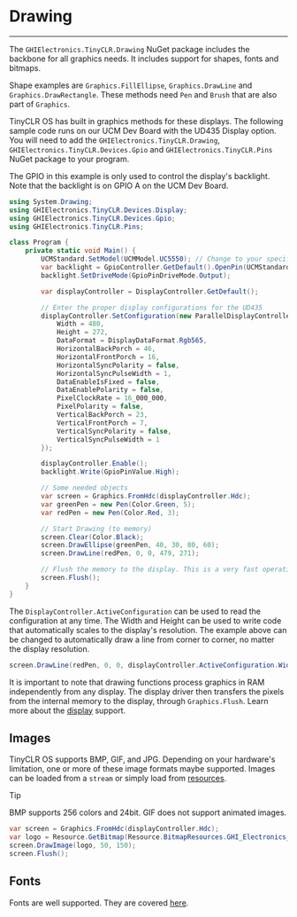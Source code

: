 # Drawing
---
The `GHIElectronics.TinyCLR.Drawing` NuGet package includes the backbone for all graphics needs. It includes support for shapes, fonts and bitmaps.

Shape examples are `Graphics.FillEllipse`, `Graphics.DrawLine` and `Graphics.DrawRectangle`. These methods need `Pen` and `Brush` that are also part of `Graphics`.

TinyCLR OS has built in graphics methods for these displays. The following sample code runs on our UCM Dev Board with the UD435 Display option. You will need to add the `GHIElectronics.TinyCLR.Drawing`, `GHIElectronics.TinyCLR.Devices.Gpio` and `GHIElectronics.TinyCLR.Pins` NuGet package to your program.

The GPIO in this example is only used to control the display's backlight. Note that the backlight is on GPIO A on the UCM Dev Board. 

```cs
using System.Drawing;
using GHIElectronics.TinyCLR.Devices.Display;
using GHIElectronics.TinyCLR.Devices.Gpio;
using GHIElectronics.TinyCLR.Pins;

class Program {
    private static void Main() {
        UCMStandard.SetModel(UCMModel.UC5550); // Change to your specific board.
        var backlight = GpioController.GetDefault().OpenPin(UCMStandard.GpioPin.A);
        backlight.SetDriveMode(GpioPinDriveMode.Output);

        var displayController = DisplayController.GetDefault();

        // Enter the proper display configurations for the UD435
        displayController.SetConfiguration(new ParallelDisplayControllerSettings {
            Width = 480,
            Height = 272,
            DataFormat = DisplayDataFormat.Rgb565,
            HorizontalBackPorch = 46,
            HorizontalFrontPorch = 16,
            HorizontalSyncPolarity = false,
            HorizontalSyncPulseWidth = 1,
            DataEnableIsFixed = false,
            DataEnablePolarity = false,
            PixelClockRate = 16_000_000,
            PixelPolarity = false,
            VerticalBackPorch = 23,
            VerticalFrontPorch = 7,
            VerticalSyncPolarity = false,
            VerticalSyncPulseWidth = 1
        });

        displayController.Enable();
        backlight.Write(GpioPinValue.High);

        // Some needed objects
        var screen = Graphics.FromHdc(displayController.Hdc);
        var greenPen = new Pen(Color.Green, 5);
        var redPen = new Pen(Color.Red, 3);

        // Start Drawing (to memory)
        screen.Clear(Color.Black);
        screen.DrawEllipse(greenPen, 40, 30, 80, 60);
        screen.DrawLine(redPen, 0, 0, 479, 271);

        // Flush the memory to the display. This is a very fast operation.
        screen.Flush();
    }
}
```

The `DisplayController.ActiveConfiguration` can be used to read the configuration at any time. The Width and Height can be used to write code that automatically scales to the display's resolution. The example above can be changed to automatically draw a line from corner to corner, no matter the display resolution.

```cs
screen.DrawLine(redPen, 0, 0, displayController.ActiveConfiguration.Width-1, displayController.ActiveConfiguration.Height-1);
```

It is important to note that drawing functions process graphics in RAM independently from any display. The display driver then transfers the pixels from the internal memory to the display, through `Graphics.Flush`. Learn more about the [display](display.md) support.

## Images

TinyCLR OS supports BMP, GIF, and JPG. Depending on your hardware's limitation, one or more of these image formats maybe supported. Images can be loaded from a `stream` or simply load from [resources](../resources.md). 

> [!Tip]
> BMP supports 256 colors and 24bit.
> GIF does not support animated images.

```cs
var screen = Graphics.FromHdc(displayController.Hdc);
var logo = Resource.GetBitmap(Resource.BitmapResources.GHI_Electronics_Logo);
screen.DrawImage(logo, 50, 150);
screen.Flush();
```

## Fonts

Fonts are well supported. They are covered [here](font.md).
